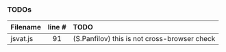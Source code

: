 ### TODOs
| Filename | line # | TODO
|:------|:------:|:------
| jsvat.js | 91 | (S.Panfilov) this is not cross-browser check